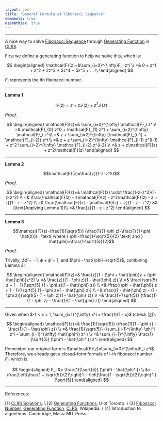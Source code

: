 ```yaml
---
layout: post
title: "General Formula of Fibonacci Sequence"
comments: true
usemathjax: true
---
```


---

A nice way to solve <a href="https://en.wikipedia.org/wiki/Fibonacci_number">Fibonacci Sequence</a> through <a href="https://en.wikipedia.org/wiki/Generating_function">Generating Function<a/> in <a href="https://en.wikipedia.org/wiki/Introduction_to_Algorithms">CLRS</a>.

First we define a generating function to help we solve this, which is:

$$
\begin{aligned}
\mathcal{F}(z)=&\sum_{i=0}^{\infty}F_i z^i \\
=& 0 + z^1 + z^2 + 2z^3 + 3z^4 + 5z^5 + …  \\
\end{aligned}
$$

$F_i$ represents the $i$th fibonacci number.

------------------------------------------------------------------------

$\textbf{Lemma 1}$

$$\mathcal{F}(z)=z+z\mathcal{F}(z)+z^2\mathcal{F}(z)$$

$\textit{Proof.}$

$$
\begin{aligned}
\mathcal{F}(z)=& \sum_{i=0}^{\infty} \mathcal{F}_i z^i\\
=& \mathcal{F}_{0} z^0 + \mathcal{F}_{1} z^1 + \sum_{i=2}^{\infty} \mathcal{F}_i z^i\\
=& z + \sum_{i=2}^{\infty} (\mathcal{F}_{i-1} + \mathcal{F}_{i-2}) z^i \\
=& z + z \sum_{i=2}^{\infty} \mathcal{F}_{i-1} z^{i-1} + z^2 \sum_{i=2}^{\infty} \mathcal{F}_{i-2} z^{i-2} \\
=& z + z\mathcal{F}(z) + z^2\mathcal{F}(z)
\end{aligned}
$$

------------------------------------------------------------------------

$\textbf{Lemma 2}$

$$\mathcal{F}(z)=\frac{z}{1-z-z^2}$$

$\textit{Proof.}$

$$
\begin{aligned}
\mathcal{F}(z)=& \mathcal{F}(z) \cdot \frac{1-z-z^2}{1-z-z^2} \\
=& \frac{\mathcal{F}(z) - z\mathcal{F}(z) - z^2\mathcal{F}(z) - z + z}{1 - z - z^2} \\
=& \frac{\mathcal{F}(z) - \mathcal{F}(z) + z}{1 - z - z^2}  && (\text{Applying Lemma 1})\\
=& \frac{z}{1 - z - z^2}
\end{aligned}
$$

------------------------------------------------------------------------

$\textbf{Lemma 3}$

$$\mathcal{F}(z)=\frac{1}{\sqrt{5}} (\frac{1}{1-\phi z}-\frac{1}{1+\phi \hat{z}})
, \text{ where } \phi=\frac{1+\sqrt{5}}{2} \text{ and } \hat{\phi}=\frac{1-\sqrt{5}}{2}$$

$\textit{Proof.}$


Trivally, $\phi \hat{\phi}=-1$, $\phi + \hat{\phi}=1$, and $\phi - \hat{\phi}=\sqrt{5}$, combining Lemma 2:

$$
\begin{aligned}
\mathcal{F}(z)=& \frac{z}{1 - (\phi + \hat{\phi})z + (\phi \hat{\phi})z^2} \\
=& \frac{z}{(1 - \phi z)(1 - \hat{\phi} z)} \\
=& \frac{\sqrt{5} z + 1 - 1}{\sqrt{5} (1 - \phi z)(1 - \hat{\phi} z)} \\
=& \frac{(\phi - \hat{\phi}) z + 1 - 1}{\sqrt{5} (1 - \phi z)(1 - \hat{\phi} z)} \\
=& \frac{(1 - \hat{\phi} z) - (1 - \phi z)}{\sqrt{5} (1 - \phi z)(1 - \hat{\phi} z)} \\
=& \frac{1}{\sqrt{5}} (\frac{1}{1 - \phi z} - \frac{1}{1 - \hat{\phi} z})
\end{aligned}
$$

------------------------------------------------------------------------

Given when $-1 < x < 1, \sum_{i=1}^{\infty} x^i = \frac{1}{1 - x}$ (check <a href="#reference_2">[2]</a>).

$$
\begin{aligned}
\mathcal{F}(z)=& \frac{1}{\sqrt{5}} (\frac{1}{1 - \phi z} - \frac{1}{1 - \hat{\phi} z}) \\
=& \frac{1}{\sqrt{5}} (\sum_{i=1}^{\infty} \phi^i z^i - \sum_{i=1}^{\infty} \hat{\phi^i} z^i) \\
=& \sum_{i=1}^{\infty} \frac{1}{\sqrt{5}} (\phi^i - \hat{\phi^i}) z^i
\end{aligned}
$$

Remember our original form is $\mathcal{F}(z)=\sum_{i=0}^{\infty}F_i z^i$. Therefore, we already get a closed-form formula of i-th fibonacci number $F_i$, which is:

$$
\begin{aligned}
F_i &= \frac{1}{\sqrt{5}} (\phi^i - \hat{\phi^i}) \\
&= \frac{\left(\frac{1 + \sqrt{5}}{2}\right)^i - \left(\frac{1 - \sqrt{5}}{2}\right)^i}{\sqrt{5}}
\end{aligned}
$$

------------------------------------------------------------------------
References:

[1] <a href="https://walkccc.me/CLRS/">CLRS Solutions</a>. \\
[2] <a name="reference_2" href="http://www.math.toronto.edu/mnica/csplash.pdf">Generating Functions</a>,
U of Toronto. \\
[3] <a href="https://en.wikipedia.org/wiki/Fibonacci_number">Fibonacci Number</a>,
<a href="https://en.wikipedia.org/wiki/Generating_function">Generating Function</a>,
<a href="https://en.wikipedia.org/wiki/Introduction_to_Algorithms">CLRS</a>, Wikipedia. \\
[4] Introduction to algorithms. Cambridge, Mass: MIT Press.
